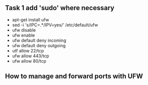<h2> Task 1 add 'sudo' where necessary </h2>
<ul>
  <li>apt-get install ufw</li>
  <li> sed -i 's/IPC=.*/IPV=yes/' /etc/default/ufw</li>
  <li>ufw disable</li>
  <li>ufw enable</li>  
  <li>ufw default deny incoming</li>  
  <li>ufw default deny outgoing</li>
  <li>utf allow 22/tcp</li>
  <li>ufw allow 443/tcp</li>
  <li>ufw allow 80/tcp</li>  
  </ul>
  <h2>How to manage and forward ports with UFW </h2>
  
